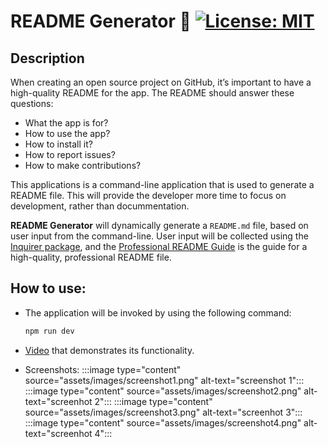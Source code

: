 # README Generator 📰 [![License: MIT](https://img.shields.io/badge/License-MIT-yellow.svg)](https://opensource.org/licenses/MIT)

## Description

When creating an open source project on GitHub, it’s important to have a high-quality README for the app. The README should answer these questions:
- What the app is for?
- How to use the app? 
- How to install it?
- How to report issues?
- How to make contributions?

This applications is a command-line application that is used to generate a README file. This will provide the developer more time to focus on development, rather than docummentation.

**README Generator** will dynamically generate a `README.md` file, based on user input from the command-line.
User input will be collected using the [Inquirer package](https://www.npmjs.com/package/inquirer), and the [Professional README Guide](https://coding-boot-camp.github.io/full-stack/github/professional-readme-guide) is the guide for a high-quality, professional README file. 


## How to use:
- The application will be invoked by using the following command:

    ```bash
    npm run dev
    ```

- [Video](https://drive.google.com/file/d/1Sdx9zgi6VbBwheL60Dp-bBk9GUWF_VLi/view?usp=sharing) that demonstrates its functionality.

- Screenshots: 
:::image type="content" source="assets/images/screenshot1.png" alt-text="screenshot 1":::
:::image type="content" source="assets/images/screenshot2.png" alt-text="screenhot 2":::
:::image type="content" source="assets/images/screenshot3.png" alt-text="screenhot 3":::
:::image type="content" source="assets/images/screenshot4.png" alt-text="screenhot 4":::



